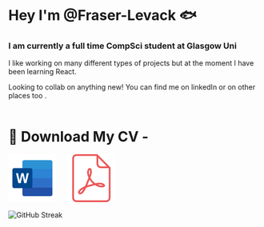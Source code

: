 # Hey I'm @Fraser-Levack 🐟

### I am currently a full time CompSci student at Glasgow Uni

I like working on many different types of projects but at the moment I have been learning React. 

Looking to collab on anything new! You can find me on linkedIn or on other places too .
</br></br>

# 🦈 Download My CV -

[![Download DOCX](./docx.svg)](./Fraser_W_Levack_CV.docx)  &emsp;  [![Download PDF](./pdf.svg)](./Fraser_W_Levack_CV.pdf)


![GitHub Streak](https://github-readme-streak-stats.herokuapp.com/?user=Fraser-Levack&theme=dark)

<!---
Fraser-Levack/Fraser-Levack is a ✨ special ✨ repository because its `README.md` (this file) appears on your GitHub profile.
You can click the Preview link to take a look at your changes.
--->

